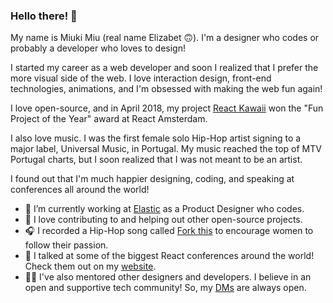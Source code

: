 ### Hello there! 👋

My name is Miuki Miu (real name Elizabet 🙃). I'm a designer who codes or probably a developer who loves to design!

I started my career as a web developer and soon I realized that I prefer the more visual side of the web. I love interaction design, front-end technologies, animations, and I'm obsessed with making the web fun again!

I love open-source, and in April 2018, my project [React Kawaii](https://github.com/miukimiu/react-kawaii) won the "Fun Project of the Year" award at React Amsterdam.

I also love music. I was the first female solo Hip-Hop artist signing to a major label, Universal Music, in Portugal. My music reached the top of MTV Portugal charts, but I soon realized that I was not meant to be an artist.

I found out that I'm much happier designing, coding, and speaking at conferences all around the world!

- 🔭 I’m currently working at [Elastic](https://elastic.github.io/) as a Product Designer who codes.
- 🤔 I love contributing to and helping out other open-source projects.
- 🎧 I recorded a Hip-Hop song called [Fork this](https://github.com/miukimiu/fork-this) to encourage women to follow their passion. 
- 🎤 I talked at some of the biggest React conferences around the world! Check them out on my [website](https://www.miukimiu.com/). 
- 🤗💙 I've also mentored other designers and developers. I believe in an open and supportive tech community! So, my [DMs](http://www.twitter.com/miukimiu) are always open.
